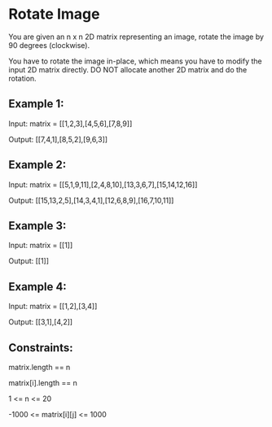 # Rotate Image

You are given an n x n 2D matrix representing an image, rotate the image by 90 degrees (clockwise).

You have to rotate the image in-place, which means you have to modify the input 2D matrix directly. DO NOT allocate another 2D matrix and do the rotation.

## Example 1:

Input: matrix = [[1,2,3],[4,5,6],[7,8,9]]

Output: [[7,4,1],[8,5,2],[9,6,3]]

## Example 2:

Input: matrix = [[5,1,9,11],[2,4,8,10],[13,3,6,7],[15,14,12,16]]

Output: [[15,13,2,5],[14,3,4,1],[12,6,8,9],[16,7,10,11]]

## Example 3:

Input: matrix = [[1]]

Output: [[1]]

## Example 4:

Input: matrix = [[1,2],[3,4]]

Output: [[3,1],[4,2]]

## Constraints:

matrix.length == n

matrix[i].length == n

1 <= n <= 20

-1000 <= matrix[i][j] <= 1000
